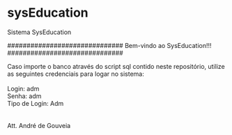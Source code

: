 # sysEducation
Sistema SysEducation

##############################
Bem-vindo ao SysEducation!!!
##############################

Caso importe o banco através do script sql 
contido neste repositório, utilize as seguintes 
credenciais para logar no sistema:
<br/><br/>
Login: adm <br/>
Senha: adm <br/>
Tipo de Login: Adm <br/>
<br/><br/>
Att.
André de Gouveia
